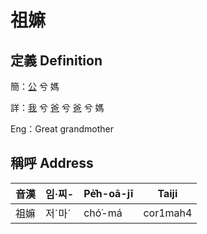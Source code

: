 # 祖嫲
## 定義 Definition
簡：[公](member8.md) 兮 媽

詳：[我](member1.md) 兮 [爸](member2.md) 兮 [爸](member8.md) 兮 媽

Eng：Great grandmother

## 稱呼 Address

音漢 | 임·찌- | Pe̍͘h-oā-jī | Taiji
--- | --- | --- | --- 
祖嫲 | 저ˊ마ˊ | chó͘-má | cor1mah4 
